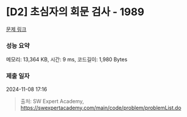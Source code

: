 # [D2] 초심자의 회문 검사 - 1989 

[문제 링크](https://swexpertacademy.com/main/code/problem/problemDetail.do?contestProbId=AV5PyTLqAf4DFAUq) 

### 성능 요약

메모리: 13,364 KB, 시간: 9 ms, 코드길이: 1,980 Bytes

### 제출 일자

2024-11-08 17:16



> 출처: SW Expert Academy, https://swexpertacademy.com/main/code/problem/problemList.do